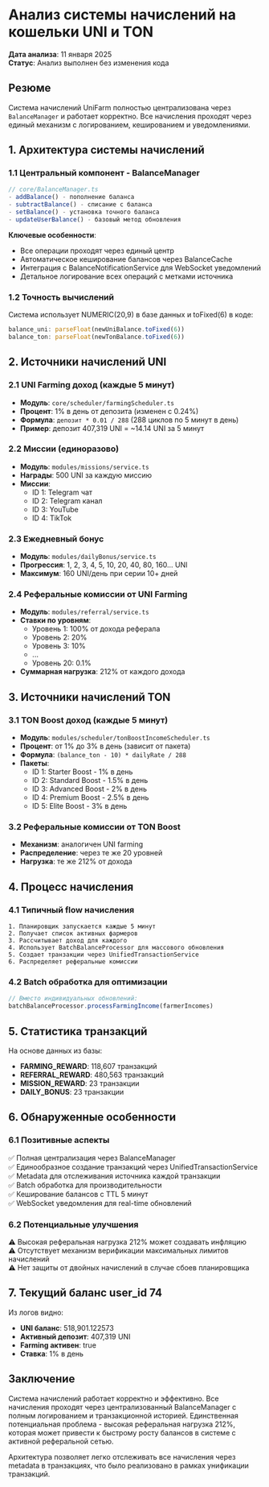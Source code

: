 # Анализ системы начислений на кошельки UNI и TON

**Дата анализа**: 11 января 2025  
**Статус**: Анализ выполнен без изменения кода

## Резюме

Система начислений UniFarm полностью централизована через `BalanceManager` и работает корректно. Все начисления проходят через единый механизм с логированием, кешированием и уведомлениями.

## 1. Архитектура системы начислений

### 1.1 Центральный компонент - BalanceManager

```typescript
// core/BalanceManager.ts
- addBalance() - пополнение баланса
- subtractBalance() - списание с баланса  
- setBalance() - установка точного баланса
- updateUserBalance() - базовый метод обновления
```

**Ключевые особенности**:
- Все операции проходят через единый центр
- Автоматическое кеширование балансов через BalanceCache
- Интеграция с BalanceNotificationService для WebSocket уведомлений
- Детальное логирование всех операций с метками источника

### 1.2 Точность вычислений

Система использует NUMERIC(20,9) в базе данных и toFixed(6) в коде:
```typescript
balance_uni: parseFloat(newUniBalance.toFixed(6))
balance_ton: parseFloat(newTonBalance.toFixed(6))
```

## 2. Источники начислений UNI

### 2.1 UNI Farming доход (каждые 5 минут)
- **Модуль**: `core/scheduler/farmingScheduler.ts`
- **Процент**: 1% в день от депозита (изменен с 0.24%)
- **Формула**: `депозит * 0.01 / 288` (288 циклов по 5 минут в день)
- **Пример**: депозит 407,319 UNI = ~14.14 UNI за 5 минут

### 2.2 Миссии (единоразово)
- **Модуль**: `modules/missions/service.ts`
- **Награды**: 500 UNI за каждую миссию
- **Миссии**: 
  - ID 1: Telegram чат
  - ID 2: Telegram канал
  - ID 3: YouTube
  - ID 4: TikTok

### 2.3 Ежедневный бонус
- **Модуль**: `modules/dailyBonus/service.ts`
- **Прогрессия**: 1, 2, 3, 4, 5, 10, 20, 40, 80, 160... UNI
- **Максимум**: 160 UNI/день при серии 10+ дней

### 2.4 Реферальные комиссии от UNI Farming
- **Модуль**: `modules/referral/service.ts`
- **Ставки по уровням**:
  - Уровень 1: 100% от дохода реферала
  - Уровень 2: 20%
  - Уровень 3: 10%
  - ...
  - Уровень 20: 0.1%
- **Суммарная нагрузка**: 212% от каждого дохода

## 3. Источники начислений TON

### 3.1 TON Boost доход (каждые 5 минут)
- **Модуль**: `modules/scheduler/tonBoostIncomeScheduler.ts`
- **Процент**: от 1% до 3% в день (зависит от пакета)
- **Формула**: `(balance_ton - 10) * dailyRate / 288`
- **Пакеты**:
  - ID 1: Starter Boost - 1% в день
  - ID 2: Standard Boost - 1.5% в день
  - ID 3: Advanced Boost - 2% в день
  - ID 4: Premium Boost - 2.5% в день
  - ID 5: Elite Boost - 3% в день

### 3.2 Реферальные комиссии от TON Boost
- **Механизм**: аналогичен UNI farming
- **Распределение**: через те же 20 уровней
- **Нагрузка**: те же 212% от дохода

## 4. Процесс начисления

### 4.1 Типичный flow начисления
```
1. Планировщик запускается каждые 5 минут
2. Получает список активных фармеров
3. Рассчитывает доход для каждого
4. Использует BatchBalanceProcessor для массового обновления
5. Создает транзакции через UnifiedTransactionService
6. Распределяет реферальные комиссии
```

### 4.2 Batch обработка для оптимизации
```typescript
// Вместо индивидуальных обновлений:
batchBalanceProcessor.processFarmingIncome(farmerIncomes)
```

## 5. Статистика транзакций

На основе данных из базы:
- **FARMING_REWARD**: 118,607 транзакций
- **REFERRAL_REWARD**: 480,563 транзакций  
- **MISSION_REWARD**: 23 транзакции
- **DAILY_BONUS**: 23 транзакции

## 6. Обнаруженные особенности

### 6.1 Позитивные аспекты
✅ Полная централизация через BalanceManager  
✅ Единообразное создание транзакций через UnifiedTransactionService  
✅ Metadata для отслеживания источника каждой транзакции  
✅ Batch обработка для производительности  
✅ Кеширование балансов с TTL 5 минут  
✅ WebSocket уведомления для real-time обновлений  

### 6.2 Потенциальные улучшения
⚠️ Высокая реферальная нагрузка 212% может создавать инфляцию  
⚠️ Отсутствует механизм верификации максимальных лимитов начислений  
⚠️ Нет защиты от двойных начислений в случае сбоев планировщика  

## 7. Текущий баланс user_id 74

Из логов видно:
- **UNI баланс**: 518,901.122573
- **Активный депозит**: 407,319 UNI
- **Farming активен**: true
- **Ставка**: 1% в день

## Заключение

Система начислений работает корректно и эффективно. Все начисления проходят через централизованный BalanceManager с полным логированием и транзакционной историей. Единственная потенциальная проблема - высокая реферальная нагрузка 212%, которая может привести к быстрому росту балансов в системе с активной реферальной сетью.

Архитектура позволяет легко отслеживать все начисления через metadata в транзакциях, что было реализовано в рамках унификации транзакций.